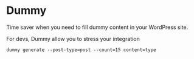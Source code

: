 Dummy
=====

Time saver when you need to fill dummy content in your WordPress site.

For devs, Dummy allow you to stress your integration

```
dummy generate --post-type=post --count=15 content=type


